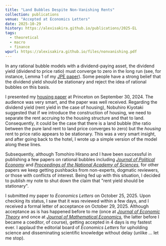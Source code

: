 ```yaml
---
title: "Land Bubbles Despite Non-Vanishing Rents"
collection: publications
venue: "Accepted at Economics Letters"
date: 2025-10-29
history: https://alexisakira.github.io/publications/2025-EL
tags:
  - theoretical
  - macro
  - finance
wpurl: https://alexisakira.github.io/files/nonvanishing.pdf
---
```


In any rational bubble models with a dividend-paying asset, the dividend yield (dividend to price ratio) must converge to zero in the long run (see, for instance, Lemma 1 of my [JPE paper](https://doi.org/10.1086/732528)). Some people have a strong belief that the dividend yield should be stationary and reject the idea of rational bubbles on this basis.

I presented my [housing paper](https://arxiv.org/abs/2303.11365) at Princeton on September 30, 2024. The audience was very smart, and the paper was well received. Regarding the dividend yield (rent yield in the case of housing), Nobuhiro Kiyotaki suggested that if we introduce the construction of housing, we need to separate the rent accruing to the housing structure and that to land. Consequently, it could be the case that there is a land bubble (the ratio between the pure land rent to land price converges to zero) but the *housing* rent to price ratio appears to be stationary. This was a very smart insight, and after going back to the hotel, I wrote up a simple version of the model along these lines.

Subsequently, although Tomohiro Hirano and I have been successful in publishing a few papers on rational bubbles including *[Journal of Political Economy](https://doi.org/10.1086/732528)* and *[Proceedings of the National Academy of Sciences](https://doi.org/10.1073/pnas.2423295122)*, for other papers we keep getting pushbacks from non-experts, dogmatic reviewers, or those with conflicts of interest. Being fed up with this situation, I decided to publish my note to shut down the claim that "rent yield should be stationary".

I submitted my paper to *Economics Letters* on October 25, 2025. Upon checking its status, I saw that it was reviewed within a few days, and I received a formal letter of acceptance on October 29, 2025. Although acceptance as is has happened before to me (once at *[Journal of Economic Theory](https://doi.org/10.1016/j.jet.2019.04.001)* and once at *[Journal of Mathematical Economics](https://doi.org/10.1016/j.jmateco.2020.102460)*, the latter before I became a coeditor, of course), getting accepted in 4 days is my fastest ever. I applaud the editorial board of *Economics Letters* for upholding science and disseminating scientific knowledge without delay (unlike ... let me stop).